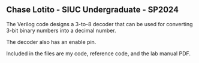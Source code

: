 Chase Lotito - SIUC Undergraduate - SP2024
--
The Verilog code designs a 3-to-8 decoder
that can be used for converting 3-bit binary
numbers into a decimal number.

The decoder also has an enable pin.

Included in the files are my code,
reference code, and the lab manual PDF.

